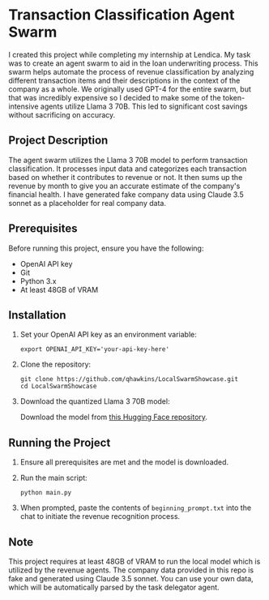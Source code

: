 # Transaction Classification Agent Swarm

I created this project while completing my internship at Lendica. My task was to create an agent swarm to aid in the loan underwriting process. This swarm helps automate the process of revenue classification by analyzing different transaction items and their descriptions in the context of the company as a whole. We originally used GPT-4 for the entire swarm, but that was incredibly expensive so I decided to make some of the token-intensive agents utilize Llama 3 70B. This led to significant cost savings without sacrificing on accuracy. 
  
## Project Description

The agent swarm utilizes the Llama 3 70B model to perform transaction classification. It processes input data and categorizes each transaction based on whether it contributes to revenue or not. It then sums up the revenue by month to give you an accurate estimate of the company's financial health. I have generated fake company data using Claude 3.5 sonnet as a placeholder for real company data.

## Prerequisites

Before running this project, ensure you have the following:
- OpenAI API key
- Git
- Python 3.x
- At least 48GB of VRAM

## Installation

1. Set your OpenAI API key as an environment variable:
   ```
   export OPENAI_API_KEY='your-api-key-here'
   ```

2. Clone the repository:
   ```
   git clone https://github.com/qhawkins/LocalSwarmShowcase.git
   cd LocalSwarmShowcase
   ```

3. Download the quantized Llama 3 70B model:
   
   Download the model from [this Hugging Face repository](https://huggingface.co/qhawk/Llama-3-70B-AWQ-Swarm).

## Running the Project

1. Ensure all prerequisites are met and the model is downloaded.

2. Run the main script:
   ```
   python main.py
   ```

3. When prompted, paste the contents of `beginning_prompt.txt` into the chat to initiate the revenue recognition process.

## Note

This project requires at least 48GB of VRAM to run the local model which is utilized by the revenue agents.
The company data provided in this repo is fake and generated using Claude 3.5 sonnet. You can use your own data, which will be automatically parsed by the task delegator agent.
